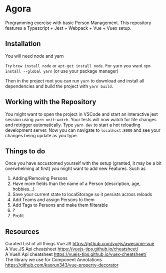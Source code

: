 # Agora
Programming exercise with basic Person Management. This repository features a Typescript + Jest + Webpack + Vue + Vuex setup.

## Installation
You will need node and yarn

Try `brew install node` or `apt-get install node`. For yarn you want `npm install --global yarn` (or use your package manager)

Then in the project root you can run `yarn` to download and install all dependencies and build the project with `yarn build`.

## Working with the Repository
You might want to open the project in VSCode and start an interactive jest session using `yarn unit:watch`. Your tests will now watch for file changes and retrigger automatically. Type `yarn dev` to start a hot reloading development server. Now you can navigate to `localhost:8080` and see your changes being update as you type.

## Things to do
Once you have accustomed yourself with the setup (granted, it may be a bit overwhelming at first) you might want to add new Features. Such as

1. Adding/Removing Persons
2. Have more fields than the name of a Person (description, age, hobbies…)
3. Save your current state to localStorage so it persists across reloads
4. Add Teams and assign Persons to them
5. Add Tags to Persons and make them filterable
6. ?
7. Profit

## Resources
Curated List of all things Vue.JS https://github.com/vuejs/awesome-vue  
A Vue.JS Api cheatsheet https://vuejs-tips.github.io/cheatsheet/  
A VueX Api cheatsheet https://vuejs-tips.github.io/vuex-cheatsheet/  
The library we use for Component Annotations https://github.com/kaorun343/vue-property-decorator
